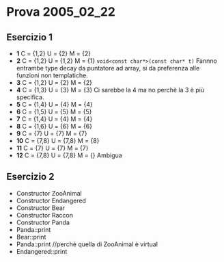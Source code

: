 # Prova 2005_02_22

## Esercizio 1

* **1** C = {1,2} U = {2} M = {2}
* **2** C = {1,2} U = {1,2} M = {1} `void<const char*>(const char* t)`
Fannno entrambe type decay da puntatore ad array, si da preferenza alle funzioni non templatiche.
* **3** C = {1,2} U = {2} M = {2}
* **4** C = {1,3} U = {3} M = {3} Ci sarebbe la 4 ma no perchè la 3 è più specifica.
* **5** C = {1,4} U = {4} M = {4}
* **6** C = {1,5} U = {5} M = {5}
* **7** C = {1,4} U = {4} M = {4}
* **8** C = {1,6} U = {6} M = {6}
* **9** C = {7} U = {7} M = {7}
* **10** C = {7,8} U = {7,8} M = {8}
* **11** C = {7} U = {7} M = {7}
* **12** C = {7,8} U = {7,8} M = {}  Ambigua


## Esercizio 2

* Constructor ZooAnimal
* Constructor Endangered
* Constructor Bear
* Constructor Raccon
* Constructor Panda  
* Panda::print
* Bear::print
* Panda::print //perchè quella di ZooAnimal è virtual
* Endangered::print